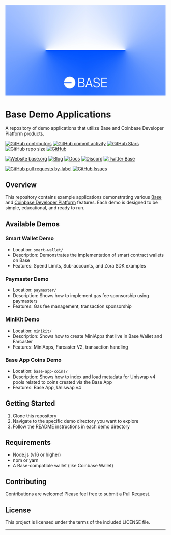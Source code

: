 ![Base](logo.webp)

# Base Demo Applications

A repository of demo applications that utilize Base and Coinbase Developer Platform products.

<!-- Badge row 1 - status -->

[![GitHub contributors](https://img.shields.io/github/contributors/base/demos)](https://github.com/base/demos/graphs/contributors)
[![GitHub commit activity](https://img.shields.io/github/commit-activity/w/base/demos)](https://github.com/base/demos/graphs/contributors)
[![GitHub Stars](https://img.shields.io/github/stars/base/demos.svg)](https://github.com/base/demos/stargazers)
![GitHub repo size](https://img.shields.io/github/repo-size/base/demos)
[![GitHub](https://img.shields.io/github/license/base/demos?color=blue)](https://github.com/base/demos/blob/master/LICENSE.md)

<!-- Badge row 2 - links and profiles -->

[![Website base.org](https://img.shields.io/website-up-down-green-red/https/base.org.svg)](https://base.org)
[![Blog](https://img.shields.io/badge/blog-up-green)](https://base.mirror.xyz/)
[![Docs](https://img.shields.io/badge/docs-up-green)](https://docs.base.org/)
[![Discord](https://img.shields.io/discord/1067165013397213286?label=discord)](https://base.org/discord)
[![Twitter Base](https://img.shields.io/twitter/follow/Base?style=social)](https://twitter.com/Base)

<!-- Badge row 3 - detailed status -->

[![GitHub pull requests by-label](https://img.shields.io/github/issues-pr-raw/base/demos)](https://github.com/base/demos/pulls)
[![GitHub Issues](https://img.shields.io/github/issues-raw/base/demos.svg)](https://github.com/base/demos/issues)

## Overview

This repository contains example applications demonstrating various [Base] and [Coinbase Developer Platform] features. Each demo is designed to be simple, educational, and ready to run.

## Available Demos

### Smart Wallet Demo

- Location: `smart-wallet/`
- Description: Demonstrates the implementation of smart contract wallets on Base
- Features: Spend Limits, Sub-accounts, and Zora SDK examples

### Paymaster Demo

- Location: `paymaster/`
- Description: Shows how to implement gas fee sponsorship using paymasters
- Features: Gas fee management, transaction sponsorship

### MiniKit Demo

- Location: `minikit/`
- Description: Shows how to create MiniApps that live in Base Wallet and Farcaster
- Features: MiniApps, Farcaster V2, transaction handling

### Base App Coins Demo

- Location: `base-app-coins/`
- Description: Shows how to index and load metadata for Uniswap v4 pools related to coins created via the Base App
- Features: Base App, Uniswap v4

## Getting Started

1. Clone this repository
2. Navigate to the specific demo directory you want to explore
3. Follow the README instructions in each demo directory

## Requirements

- Node.js (v16 or higher)
- npm or yarn
- A Base-compatible wallet (like Coinbase Wallet)

## Contributing

Contributions are welcome! Please feel free to submit a Pull Request.

## License

This project is licensed under the terms of the included LICENSE file.

---

[Coinbase Developer Platform]: https://portal.cdp.coinbase.com/
[Base]: https://base.org
